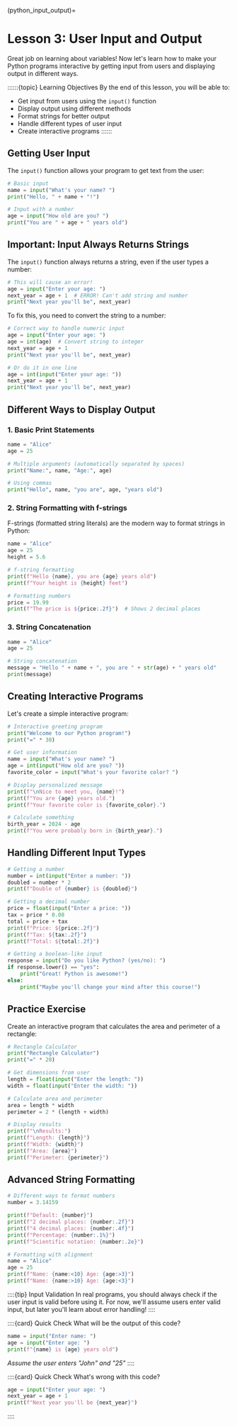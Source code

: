 (python_input_output)=
# Lesson 3: User Input and Output

Great job on learning about variables! Now let's learn how to make your Python programs interactive by getting input from users and displaying output in different ways.

::::::{topic} Learning Objectives
By the end of this lesson, you will be able to:
- Get input from users using the `input()` function
- Display output using different methods
- Format strings for better output
- Handle different types of user input
- Create interactive programs
::::::

## Getting User Input

The `input()` function allows your program to get text from the user:

```python
# Basic input
name = input("What's your name? ")
print("Hello, " + name + "!")

# Input with a number
age = input("How old are you? ")
print("You are " + age + " years old")
```

## Important: Input Always Returns Strings

The `input()` function always returns a string, even if the user types a number:

```python
# This will cause an error!
age = input("Enter your age: ")
next_year = age + 1  # ERROR! Can't add string and number
print("Next year you'll be", next_year)
```

To fix this, you need to convert the string to a number:

```python
# Correct way to handle numeric input
age = input("Enter your age: ")
age = int(age)  # Convert string to integer
next_year = age + 1
print("Next year you'll be", next_year)

# Or do it in one line
age = int(input("Enter your age: "))
next_year = age + 1
print("Next year you'll be", next_year)
```

## Different Ways to Display Output

### 1. Basic Print Statements

```python
name = "Alice"
age = 25

# Multiple arguments (automatically separated by spaces)
print("Name:", name, "Age:", age)

# Using commas
print("Hello", name, "you are", age, "years old")
```

### 2. String Formatting with f-strings

F-strings (formatted string literals) are the modern way to format strings in Python:

```python
name = "Alice"
age = 25
height = 5.6

# f-string formatting
print(f"Hello {name}, you are {age} years old")
print(f"Your height is {height} feet")

# Formatting numbers
price = 19.99
print(f"The price is ${price:.2f}")  # Shows 2 decimal places
```

### 3. String Concatenation

```python
name = "Alice"
age = 25

# String concatenation
message = "Hello " + name + ", you are " + str(age) + " years old"
print(message)
```

## Creating Interactive Programs

Let's create a simple interactive program:

```python
# Interactive greeting program
print("Welcome to our Python program!")
print("=" * 30)

# Get user information
name = input("What's your name? ")
age = int(input("How old are you? "))
favorite_color = input("What's your favorite color? ")

# Display personalized message
print(f"\nNice to meet you, {name}!")
print(f"You are {age} years old.")
print(f"Your favorite color is {favorite_color}.")

# Calculate something
birth_year = 2024 - age
print(f"You were probably born in {birth_year}.")
```

## Handling Different Input Types

```python
# Getting a number
number = int(input("Enter a number: "))
doubled = number * 2
print(f"Double of {number} is {doubled}")

# Getting a decimal number
price = float(input("Enter a price: "))
tax = price * 0.08
total = price + tax
print(f"Price: ${price:.2f}")
print(f"Tax: ${tax:.2f}")
print(f"Total: ${total:.2f}")

# Getting a boolean-like input
response = input("Do you like Python? (yes/no): ")
if response.lower() == "yes":
    print("Great! Python is awesome!")
else:
    print("Maybe you'll change your mind after this course!")
```

## Practice Exercise

Create an interactive program that calculates the area and perimeter of a rectangle:

```python
# Rectangle Calculator
print("Rectangle Calculator")
print("=" * 20)

# Get dimensions from user
length = float(input("Enter the length: "))
width = float(input("Enter the width: "))

# Calculate area and perimeter
area = length * width
perimeter = 2 * (length + width)

# Display results
print(f"\nResults:")
print(f"Length: {length}")
print(f"Width: {width}")
print(f"Area: {area}")
print(f"Perimeter: {perimeter}")
```

## Advanced String Formatting

```python
# Different ways to format numbers
number = 3.14159

print(f"Default: {number}")
print(f"2 decimal places: {number:.2f}")
print(f"4 decimal places: {number:.4f}")
print(f"Percentage: {number:.1%}")
print(f"Scientific notation: {number:.2e}")

# Formatting with alignment
name = "Alice"
age = 25
print(f"Name: {name:<10} Age: {age:>3}")
print(f"Name: {name:>10} Age: {age:<3}")
```

::::{tip} Input Validation
In real programs, you should always check if the user input is valid before using it. For now, we'll assume users enter valid input, but later you'll learn about error handling!
::::

::::{card} Quick Check
What will be the output of this code?
```python
name = input("Enter name: ")
age = input("Enter age: ")
print(f"{name} is {age} years old")
```
*Assume the user enters "John" and "25"*
::::

::::{card} Quick Check
What's wrong with this code?
```python
age = input("Enter your age: ")
next_year = age + 1
print(f"Next year you'll be {next_year}")
```
::::